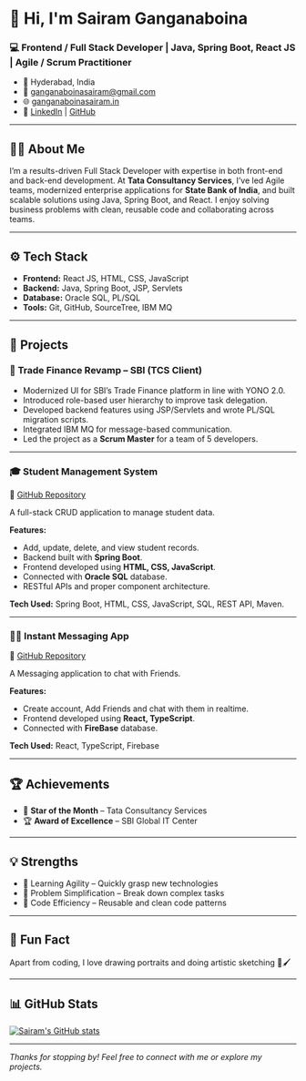 # 👋 Hi, I'm Sairam Ganganaboina

### 💻 Frontend / Full Stack Developer | Java, Spring Boot, React JS | Agile / Scrum Practitioner

- 📍 Hyderabad, India  
- 📧 ganganaboinasairam@gmail.com  
- 🌐 [ganganaboinasairam.in](https://ganganaboinasairam.in)  
- 🔗 [LinkedIn](https://www.linkedin.com/in/ganganaboinasairam/) | [GitHub](https://github.com/ganganaboinasairam)

---

## 🧑‍💻 About Me

I’m a results-driven Full Stack Developer with expertise in both front-end and back-end development. At **Tata Consultancy Services**, I’ve led Agile teams, modernized enterprise applications for **State Bank of India**, and built scalable solutions using Java, Spring Boot, and React. I enjoy solving business problems with clean, reusable code and collaborating across teams.

---

## ⚙️ Tech Stack

- **Frontend:** React JS, HTML, CSS, JavaScript  
- **Backend:** Java, Spring Boot, JSP, Servlets  
- **Database:** Oracle SQL, PL/SQL  
- **Tools:** Git, GitHub, SourceTree, IBM MQ

---

## 📂 Projects

### 🔧 Trade Finance Revamp – SBI (TCS Client)
- Modernized UI for SBI’s Trade Finance platform in line with YONO 2.0.
- Introduced role-based user hierarchy to improve task delegation.
- Developed backend features using JSP/Servlets and wrote PL/SQL migration scripts.
- Integrated IBM MQ for message-based communication.
- Led the project as a **Scrum Master** for a team of 5 developers.

---

### 🎓 Student Management System  
📍 [GitHub Repository](https://github.com/ganganaboinasairam/student-management)

A full-stack CRUD application to manage student data.

**Features:**
- Add, update, delete, and view student records.
- Backend built with **Spring Boot**.
- Frontend developed using **HTML, CSS, JavaScript**.
- Connected with **Oracle SQL** database.
- RESTful APIs and proper component architecture.
  
**Tech Used:** Spring Boot, HTML, CSS, JavaScript, SQL, REST API, Maven.

---

### 🧑‍💻 Instant Messaging App  
📍 [GitHub Repository](https://github.com/ganganaboinasairam/messaging-app-react)

A Messaging application to chat with Friends.

**Features:**
- Create account, Add Friends and chat with them in realtime.
- Frontend developed using **React, TypeScript**.
- Connected with **FireBase** database.
  
**Tech Used:** React, TypeScript, Firebase

---

## 🏆 Achievements

- 🏅 **Star of the Month** – Tata Consultancy Services  
- 🏆 **Award of Excellence** – SBI Global IT Center  

---

## 💡 Strengths

- 🚀 Learning Agility – Quickly grasp new technologies  
- 🧠 Problem Simplification – Break down complex tasks  
- 🔁 Code Efficiency – Reusable and clean code patterns  

---

## 🎨 Fun Fact

Apart from coding, I love drawing portraits and doing artistic sketching 🎨🖌️

---

## 📊 GitHub Stats

[![Sairam's GitHub stats](https://github-readme-stats.vercel.app/api?username=ganganaboinasairam&show_icons=true&theme=github_dark)](https://github.com/ganganaboinasairam)

---

_Thanks for stopping by! Feel free to connect with me or explore my projects._
